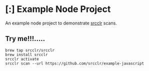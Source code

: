 # [:] Example Node Project

An example node project to demonstrate [srcclr](https://www.srcclr.com) scans.

## Try me!!!.....

```
brew tap srcclr/srcclr
brew install srcclr
srcclr activate
srcclr scan --url https://github.com/srcclr/example-javascript
```
